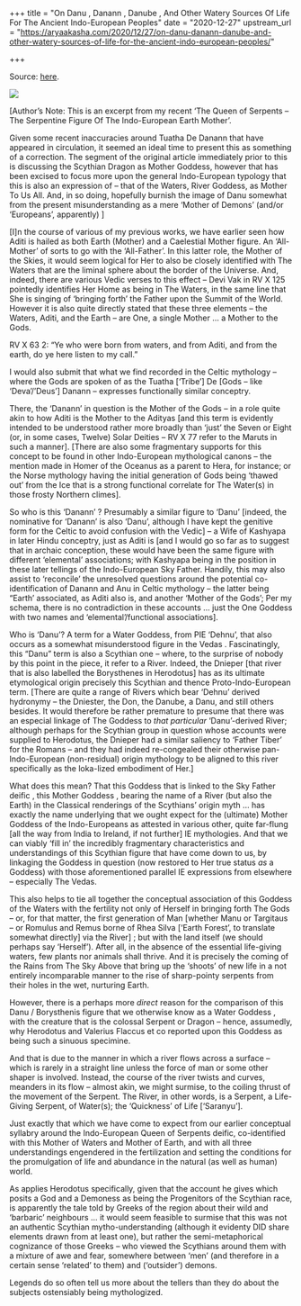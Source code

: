 +++
title = "On Danu , Danann , Danube , And Other Watery Sources Of Life For The Ancient Indo-European Peoples"
date = "2020-12-27"
upstream_url = "https://aryaakasha.com/2020/12/27/on-danu-danann-danube-and-other-watery-sources-of-life-for-the-ancient-indo-european-peoples/"

+++

Source: [here](https://aryaakasha.com/2020/12/27/on-danu-danann-danube-and-other-watery-sources-of-life-for-the-ancient-indo-european-peoples/).

![](https://aryaakasha.files.wordpress.com/2020/12/ernalda.jpg?w=350)

\[Author’s Note: This is an excerpt from my recent ‘The Queen of Serpents – The Serpentine Figure Of The Indo-European Earth Mother’.

Given some recent inaccuracies around Tuatha De Danann that have appeared in circulation, it seemed an ideal time to present this as something of a correction. The segment of the original article immediately prior to this is discussing the Scythian Dragon as Mother Goddess, however that has been excised to focus more upon the general Indo-European typology that this is also an expression of – that of the Waters, River Goddess, as Mother To Us All. And, in so doing, hopefully burnish the image of Danu somewhat from the present misunderstanding as a mere ‘Mother of Demons’ (and/or ‘Europeans’, apparently) \]

\[I\]n the course of various of my previous works, we have earlier seen how Aditi is hailed as both Earth (Mother) and a Caelestial Mother figure. An ‘All-Mother’ of sorts to go with the ‘All-Father’. In this latter role, the Mother of the Skies, it would seem logical for Her to also be closely identified with The Waters that are the liminal sphere about the border of the Universe. And, indeed, there are various Vedic verses to this effect – Devi Vak in RV X 125 pointedly identifies Her Home as being in The Waters, in the same line that She is singing of ‘bringing forth’ the Father upon the Summit of the World. However it is also quite directly stated that these three elements – the Waters, Aditi, and the Earth – are One, a single Mother … a Mother to the Gods.

RV X 63 2: “Ye who were born from waters, and from Aditi, and from the earth, do ye here listen to my call.”

I would also submit that what we find recorded in the Celtic mythology – where the Gods are spoken of as the Tuatha \[‘Tribe’\] De \[Gods – like ‘Deva’/’Deus’\] Danann – expresses functionally similar conceptry.

There, the ‘Danann’ in question is the Mother of the Gods – in a role quite akin to how Aditi is the Mother to the Adityas \[and this term is evidently intended to be understood rather more broadly than ‘just’ the Seven or Eight (or, in some cases, Twelve) Solar Deities – RV X 77 refer to the Maruts in such a manner\]. \[There are also some fragmentary supports for this concept to be found in other Indo-European mythological canons – the mention made in Homer of the Oceanus as a parent to Hera, for instance; or the Norse mythology having the initial generation of Gods being ‘thawed out’ from the Ice that is a strong functional correlate for The Water(s) in those frosty Northern climes\].

So who is this ‘Danann’ ? Presumably a similar figure to ‘Danu’ \[indeed, the nominative for ‘Danann’ is also ‘Danu’, although I have kept the genitive form for the Celtic to avoid confusion with the Vedic\] – a Wife of Kashyapa in later Hindu conceptry, just as Aditi is \[and I would go so far as to suggest that in archaic conception, these would have been the same figure with different ‘elemental’ associations; with Kashyapa being in the position in these later tellings of the Indo-European Sky Father. Handily, this may also assist to ‘reconcile’ the unresolved questions around the potential co-identification of Danann and Anu in Celtic mythology – the latter being “Earth’ associated, as Aditi also is, and another ‘Mother of the Gods’; Per my schema, there is no contradiction in these accounts … just the One Goddess with two names and ‘elemental’/functional associations\].

Who is ‘Danu’? A term for a Water Goddess, from PIE ‘Dehnu’, that also occurs as a somewhat misunderstood figure in the Vedas . Fascinatingly, this “Danu” term is also a Scythian one – where, to the surprise of nobody by this point in the piece, it refer to a River. Indeed, the Dnieper \[that river that is also labelled the Borysthenes in Herodotus\] has as its ultimate etymological origin precisely this Scythian and thence Proto-Indo-European term. \[There are quite a range of Rivers which bear ‘Dehnu’ derived hydronymy – the Dniester, the Don, the Danube, a Danu, and still others besides. It would therefore be rather premature to presume that there was an especial linkage of The Goddess to *that particular* ‘Danu’-derived River; although perhaps for the Scythian group in question whose accounts were supplied to Herodotus, the Dnieper had a similar saliency to ‘Father Tiber’ for the Romans – and they had indeed re-congealed their otherwise pan-Indo-European (non-residual) origin mythology to be aligned to this river specifically as the loka-lized embodiment of Her.\]

What does this mean? That this Goddess that is linked to the Sky Father deific , this Mother Goddess , bearing the name of a River (but also the Earth) in the Classical renderings of the Scythians’ origin myth … has exactly the name underlying that we ought expect for the (ultimate) Mother Goddess of the Indo-Europeans as attested in various other, quite far-flung \[all the way from India to Ireland, if not further\] IE mythologies. And that we can viably ‘fill in’ the incredibly fragmentary characteristics and understandings of this Scythian figure that have come down to us, by linkaging the Goddess in question (now restored to Her true status *as* a Goddess) with those aforementioned parallel IE expressions from elsewhere – especially The Vedas.

This also helps to tie all together the conceptual association of this Goddess of the Waters with the fertility not only of Herself in bringing forth The Gods – or, for that matter, the first generation of Man \[whether Manu or Targitaus – or Romulus and Remus borne of Rhea Silva \[‘Earth Forest’, to translate somewhat directly\] via the River\] ; but with the land itself (we should perhaps say ‘Herself’). After all, in the absence of the essential life-giving waters, few plants nor animals shall thrive. And it is precisely the coming of the Rains from The Sky Above that bring up the ‘shoots’ of new life in a not entirely incomparable manner to the rise of sharp-pointy serpents from their holes in the wet, nurturing Earth.

However, there is a perhaps more *direct* reason for the comparison of this Danu / Borysthenis figure that we otherwise know as a Water Goddess , with the creature that is the colossal Serpent or Dragon – hence, assumedly, why Herodotus and Valerius Flaccus et co reported upon this Goddess as being such a sinuous specimine.

And that is due to the manner in which a river flows across a surface – which is rarely in a straight line unless the force of man or some other shaper is involved. Instead, the course of the river twists and curves, meanders in its flow – almost akin, we might surmise, to the coiling thrust of the movement of the Serpent. The River, in other words, is a Serpent, a Life-Giving Serpent, of Water(s); the ‘Quickness’ of Life \[‘Saranyu’\].

Just exactly that which we have come to expect from our earlier conceptual syllabry around the Indo-European Queen of Serpents deific, co-identified with this Mother of Waters and Mother of Earth, and with all three understandings engendered in the fertilization and setting the conditions for the promulgation of life and abundance in the natural (as well as human) world.

As applies Herodotus specifically, given that the account he gives which posits a God and a Demoness as being the Progenitors of the Scythian race, is apparently the tale told by Greeks of the region about their wild and ‘barbaric’ neighbours … it would seem feasible to surmise that this was not an authentic Scythian mytho-understanding (although it evidenty DID share elements drawn from at least one), but rather the semi-metaphorical cognizance of those Greeks – who viewed the Scythians around them with a mixture of awe and fear, somewhere between ‘men’ (and therefore in a certain sense ‘related’ to them) and (‘outsider’) demons.

Legends do so often tell us more about the tellers than they do about the subjects ostensiably being mythologized.